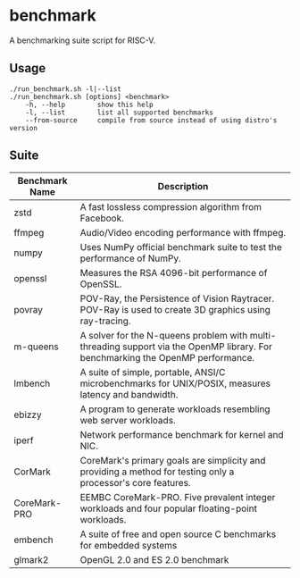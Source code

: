 # benchmark

A benchmarking suite script for RISC-V.

## Usage

    ./run_benchmark.sh -l|--list
    ./run_benchmark.sh [options] <benchmark>
        -h, --help        show this help
        -l, --list        list all supported benchmarks
        --from-source     compile from source instead of using distro's version

## Suite

|Benchmark Name|Description|
|---|---|
|zstd| A fast lossless compression algorithm from Facebook.|
|ffmpeg| Audio/Video encoding performance with ffmpeg.|
|numpy| Uses NumPy official benchmark suite to test the performance of NumPy.|
|openssl| Measures the RSA 4096-bit performance of OpenSSL.|
|povray| POV-Ray, the Persistence of Vision Raytracer. POV-Ray is used to create 3D graphics using ray-tracing.|
|m-queens| A solver for the N-queens problem with multi-threading support via the OpenMP library. For benchmarking the OpenMP performance.|
|lmbench|A suite of simple, portable, ANSI/C microbenchmarks for UNIX/POSIX, measures latency and bandwidth.|
|ebizzy|A program to generate workloads resembling web server workloads.|
|iperf| Network performance benchmark for kernel and NIC.|
|CorMark|CoreMark's primary goals are simplicity and providing a method for testing only a processor's core features.|
|CoreMark-PRO|EEMBC CoreMark-PRO. Five prevalent integer workloads and four popular floating-point workloads.|
|embench|A suite of free and open source C benchmarks for embedded systems|
|glmark2|OpenGL 2.0 and ES 2.0 benchmark|
